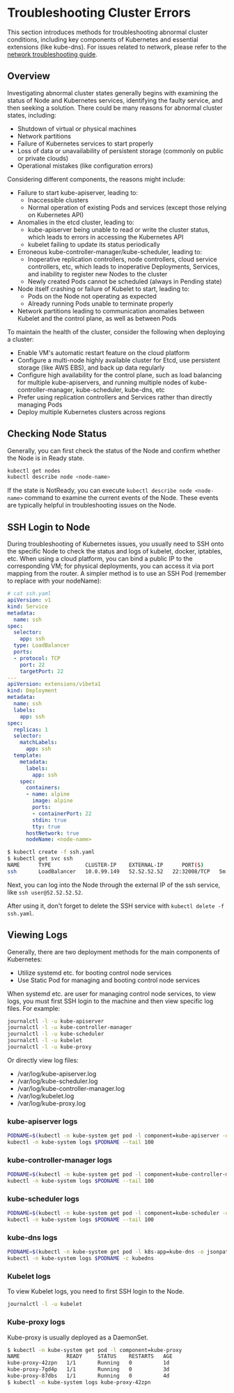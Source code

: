 # Troubleshooting Cluster Errors

This section introduces methods for troubleshooting abnormal cluster conditions, including key components of Kubernetes and essential extensions (like kube-dns). For issues related to network, please refer to the [network troubleshooting guide](network.md).

## Overview

Investigating abnormal cluster states generally begins with examining the status of Node and Kubernetes services, identifying the faulty service, and then seeking a solution. There could be many reasons for abnormal cluster states, including:

* Shutdown of virtual or physical machines
* Network partitions
* Failure of Kubernetes services to start properly
* Loss of data or unavailability of persistent storage (commonly on public or private clouds)
* Operational mistakes (like configuration errors)

Considering different components, the reasons might include:

* Failure to start kube-apiserver, leading to:
  * Inaccessible clusters
  * Normal operation of existing Pods and services (except those relying on Kubernetes API)
* Anomalies in the etcd cluster, leading to:
  * kube-apiserver being unable to read or write the cluster status, which leads to errors in accessing the Kubernetes API
  * kubelet failing to update its status periodically
* Erroneous kube-controller-manager/kube-scheduler, leading to:
  * Inoperative replication controllers, node controllers, cloud service controllers, etc, which leads to inoperative Deployments, Services, and inability to register new Nodes to the cluster
  * Newly created Pods cannot be scheduled (always in Pending state)
* Node itself crashing or failure of Kubelet to start, leading to:
  * Pods on the Node not operating as expected
  * Already running Pods unable to terminate properly
* Network partitions leading to communication anomalies between Kubelet and the control plane, as well as between Pods

To maintain the health of the cluster, consider the following when deploying a cluster:

* Enable VM's automatic restart feature on the cloud platform
* Configure a multi-node highly available cluster for Etcd, use persistent storage (like AWS EBS), and back up data regularly
* Configure high availability for the control plane, such as load balancing for multiple kube-apiservers, and running multiple nodes of kube-controller-manager, kube-scheduler, kube-dns, etc
* Prefer using replication controllers and Services rather than directly managing Pods
* Deploy multiple Kubernetes clusters across regions

## Checking Node Status

Generally, you can first check the status of the Node and confirm whether the Node is in Ready state.

```bash
kubectl get nodes
kubectl describe node <node-name>
```

If the state is NotReady, you can execute `kubectl describe node <node-name>` command to examine the current events of the Node. These events are typically helpful in troubleshooting issues on the Node.

## SSH Login to Node

During troubleshooting of Kubernetes issues, you usually need to SSH onto the specific Node to check the status and logs of kubelet, docker, iptables, etc. When using a cloud platform, you can bind a public IP to the corresponding VM; for physical deployments, you can access it via port mapping from the router. A simpler method is to use an SSH Pod (remember to replace with your nodeName):

```yaml
# cat ssh.yaml
apiVersion: v1
kind: Service
metadata:
  name: ssh
spec:
  selector:
    app: ssh
  type: LoadBalancer
  ports:
  - protocol: TCP
    port: 22
    targetPort: 22
---
apiVersion: extensions/v1beta1
kind: Deployment
metadata:
  name: ssh
  labels:
    app: ssh
spec:
  replicas: 1
  selector:
    matchLabels:
      app: ssh
  template:
    metadata:
      labels:
        app: ssh
    spec:
      containers:
      - name: alpine
        image: alpine
        ports:
        - containerPort: 22
        stdin: true
        tty: true
      hostNetwork: true
      nodeName: <node-name>
```

```bash
$ kubectl create -f ssh.yaml
$ kubectl get svc ssh
NAME      TYPE           CLUSTER-IP    EXTERNAL-IP      PORT(S)        AGE
ssh       LoadBalancer   10.0.99.149   52.52.52.52   22:32008/TCP   5m
```

Next, you can log into the Node through the external IP of the ssh service, like `ssh user@52.52.52.52`.

After using it, don't forget to delete the SSH service with `kubectl delete -f ssh.yaml`.

## Viewing Logs

Generally, there are two deployment methods for the main components of Kubernetes:

* Utilize systemd etc. for booting control node services
* Use Static Pod for managing and booting control node services

When systemd etc. are user for managing control node services, to view logs, you must first SSH login to the machine and then view specific log files. For example:

```bash
journalctl -l -u kube-apiserver
journalctl -l -u kube-controller-manager
journalctl -l -u kube-scheduler
journalctl -l -u kubelet
journalctl -l -u kube-proxy
```

Or directly view log files:

* /var/log/kube-apiserver.log
* /var/log/kube-scheduler.log
* /var/log/kube-controller-manager.log
* /var/log/kubelet.log
* /var/log/kube-proxy.log

### kube-apiserver logs

```bash
PODNAME=$(kubectl -n kube-system get pod -l component=kube-apiserver -o jsonpath='{.items[0].metadata.name}')
kubectl -n kube-system logs $PODNAME --tail 100
```

### kube-controller-manager logs

```bash
PODNAME=$(kubectl -n kube-system get pod -l component=kube-controller-manager -o jsonpath='{.items[0].metadata.name}')
kubectl -n kube-system logs $PODNAME --tail 100
```

### kube-scheduler logs

```bash
PODNAME=$(kubectl -n kube-system get pod -l component=kube-scheduler -o jsonpath='{.items[0].metadata.name}')
kubectl -n kube-system logs $PODNAME --tail 100
```

### kube-dns logs

```bash
PODNAME=$(kubectl -n kube-system get pod -l k8s-app=kube-dns -o jsonpath='{.items[0].metadata.name}')
kubectl -n kube-system logs $PODNAME -c kubedns
```

### Kubelet logs

To view Kubelet logs, you need to first SSH login to the Node.

```bash
journalctl -l -u kubelet
```

### Kube-proxy logs

Kube-proxy is usually deployed as a DaemonSet.

```bash
$ kubectl -n kube-system get pod -l component=kube-proxy
NAME               READY     STATUS    RESTARTS   AGE
kube-proxy-42zpn   1/1       Running   0          1d
kube-proxy-7gd4p   1/1       Running   0          3d
kube-proxy-87dbs   1/1       Running   0          4d
$ kubectl -n kube-system logs kube-proxy-42zpn
```
